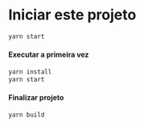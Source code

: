 # Iniciar este projeto

```sh
yarn start
```

#### Executar a primeira vez

```sh
yarn install
yarn start
```

#### Finalizar projeto

```sh
yarn build
```